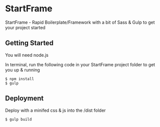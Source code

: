 # StartFrame
StartFrame - Rapid Boilerplate/Framework with a bit of Sass &amp; Gulp to get your project started

## Getting Started

You will need node.js

In terminal, run the following code in your StartFrame project folder to get you up & running

```
$ npm install
$ gulp
```

## Deployment

Deploy with a minifed css & js into the /dist folder 

```
$ gulp build
```